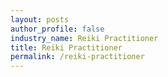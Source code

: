 ```yaml
---
layout: posts 
author_profile: false 
industry_name: Reiki Practitioner
title: Reiki Practitioner
permalink: /reiki-practitioner
---
```

